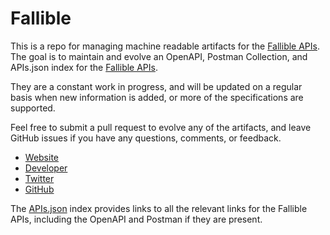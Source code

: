 # FallibleThis is a repo for managing machine readable artifacts for the [Fallible APIs](https://fallible.co/). The goal is to maintain and evolve an OpenAPI, Postman Collection, and APIs.json index for the [Fallible APIs](https://fallible.co/).They are a constant work in progress, and will be updated on a regular basis when new information is added, or more of the specifications are supported.Feel free to submit a pull request to evolve any of the artifacts, and leave GitHub issues if you have any questions, comments, or feedback.- [Website](https://fallible.co/)- [Developer](https://fallible.co/)- [Twitter](https://twitter.com/fallible_inc)- [GitHub](https://github.com/FallibleInc)The [APIs.json](https://github.com/api-evangelist/fallible/blob/master/apis.json) index provides links to all the relevant links for the Fallible APIs, including the OpenAPI and Postman if they are present.
